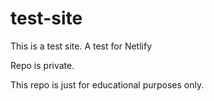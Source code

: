 # test-site
This is a test site. A test for Netlify

Repo is private.

This repo is just for educational purposes only.
